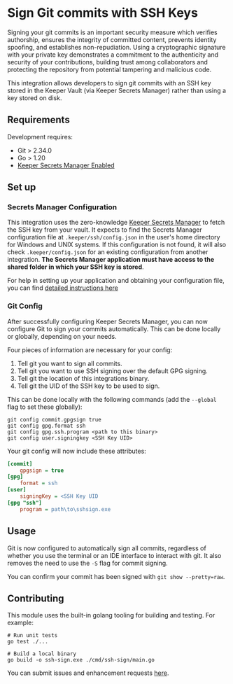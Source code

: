 # Sign Git commits with SSH Keys

Signing your git commits is an important security measure which verifies authorship, ensures the integrity of committed content, prevents identity spoofing, and establishes non-repudiation. Using a cryptographic signature with your private key demonstrates a commitment to the authenticity and security of your contributions, building trust among collaborators and protecting the repository from potential tampering and malicious code.

This integration allows developers to sign git commits with an SSH key stored in the Keeper Vault (via Keeper Secrets Manager) rather than using a key stored on disk.

## Requirements

Development requires:

- Git > 2.34.0
- Go > 1.20
- [Keeper Secrets Manager Enabled](https://docs.keeper.io/secrets-manager/secrets-manager/quick-start-guide)

## Set up

### Secrets Manager Configuration

This integration uses the zero-knowledge [Keeper Secrets Manager](https://docs.keeper.io/secrets-manager/secrets-manager/overview) to fetch the SSH key from your vault. It expects to find the Secrets Manager configuration file at `.keeper/ssh/config.json` in the user's home directory for Windows and UNIX systems. If this configuration is not found, it will also check `.keeper/config.json` for an existing configuration from another integration. **The Secrets Manager application must have access to the shared folder in which your SSH key is stored**.

For help in setting up your application and obtaining your configuration file, you can find [detailed instructions here](https://docs.keeper.io/secrets-manager/secrets-manager/about/secrets-manager-configuration#creating-a-secrets-manager-configuration)

### Git Config

After successfully configuring Keeper Secrets Manager, you can now configure Git to sign your commits automatically. This can be done locally or globally, depending on your needs.

Four pieces of information are necessary for your config:

1. Tell git you want to sign all commits.
2. Tell git you want to use SSH signing over the default GPG signing.
3. Tell git the location of this integrations binary.
4. Tell git the UID of the SSH key to be used to sign.

This can be done locally with the following commands (add the `--global` flag to set these globally):

```shell
git config commit.gpgsign true
git config gpg.format ssh
git config gpg.ssh.program <path to this binary>
git config user.signingkey <SSH Key UID>
```

Your git config will now include these attributes:

```ini
[commit]
	gpgsign = true
[gpg]
	format = ssh
[user]
	signingKey = <SSH Key UID
[gpg "ssh"]
	program = path\to\sshsign.exe
```

## Usage

Git is now configured to automatically sign all commits, regardless of whether you use the terminal or an IDE interface to interact with git. It also removes the need to use the `-S` flag for commit signing. 

You can confirm your commit has been signed with `git show --pretty=raw`.

## Contributing

This module uses the built-in golang tooling for building and testing. For example:

```shell
# Run unit tests
go test ./...

# Build a local binary
go build -o ssh-sign.exe ./cmd/ssh-sign/main.go
```

You can submit issues and enhancement requests [here](https://github.com/Keeper-Security/git-ssh-sign/issues).
